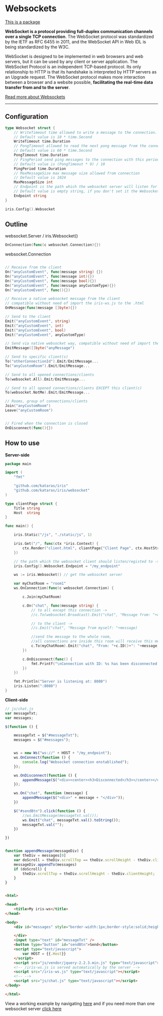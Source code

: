 # Websockets


[This is a package](https://github.com/kataras/iris/tree/master/websocket)

**WebSocket is a protocol providing full-duplex communication channels over a single TCP connection**. The WebSocket protocol was standardized by the IETF as RFC 6455 in 2011, and the WebSocket API in Web IDL is being standardized by the W3C.

WebSocket is designed to be implemented in web browsers and web servers, but it can be used by any client or server application. The WebSocket Protocol is an independent TCP-based protocol. Its only relationship to HTTP is that its handshake is interpreted by HTTP servers as an Upgrade request. The WebSocket protocol makes more interaction between a browser and a website possible, **facilitating the real-time data transfer from and to the server**. 

[Read more about Websockets](https://en.wikipedia.org/wiki/WebSocket)

-----

## Configuration

```go
type Websocket struct {
	// WriteTimeout time allowed to write a message to the connection.
	// Default value is 10 * time.Second
	WriteTimeout time.Duration
	// PongTimeout allowed to read the next pong message from the connection
	// Default value is 60 * time.Second
	PongTimeout time.Duration
	// PingPeriod send ping messages to the connection with this period. Must be less than PongTimeout
	// Default value is (PongTimeout * 9) / 10
	PingPeriod time.Duration
	// MaxMessageSize max message size allowed from connection
	// Default value is 1024
	MaxMessageSize int
	// Endpoint is the path which the websocket server will listen for clients/connections
	// Default value is empty string, if you don't set it the Websocket server is disabled.
	Endpoint string
}

```

```go
iris.Config().Websocket

```

## Outline
websocket.Server / iris.Websocket() 
```go
OnConnection(func(c websocket.Connection){})
```

websocket.Connection
```go

// Receive from the client
On("anyCustomEvent", func(message string) {})
On("anyCustomEvent", func(message int){})
On("anyCustomEvent", func(message bool){})
On("anyCustomEvent", func(message anyCustomType){})
On("anyCustomEvent", func(){})

// Receive a native websocket message from the client
// compatible without need of import the iris-ws.js to the .html
OnMessage(func(message []byte){})

// Send to the client
Emit("anyCustomEvent", string)
Emit("anyCustomEvent", int)
Emit("anyCustomEvent", bool)
Emit("anyCustomEvent", anyCustomType)

// Send via native websocket way, compatible without need of import the iris-ws.js to the .html
EmitMessage([]byte("anyMessage")

// Send to specific client(s)
To("otherConnectionId").Emit/EmitMessage...
To("anyCustomRoom").Emit/EmitMessage...

// Send to all opened connections/clients
To(websocket.All).Emit/EmitMessage...

// Send to all opened connections/clients EXCEPT this client(c)
To(websocket.NotMe).Emit/EmitMessage...

// Rooms, group of connections/clients
Join("anyCustomRoom")
Leave("anyCustomRoom")


// Fired when the connection is closed
OnDisconnect(func(){})

```

## How to use

**Server-side**
```go
package main

import (
	"fmt"

	"github.com/kataras/iris"
	"github.com/kataras/iris/websocket"
)

type clientPage struct {
	Title string
	Host  string
}

func main() {

	iris.Static("/js", "./static/js", 1)

	iris.Get("/", func(ctx *iris.Context) {
		ctx.Render("client.html", clientPage{"Client Page", ctx.HostString()})
	})

	// the path which the websocket client should listen/registed to ->
	iris.Config().Websocket.Endpoint = "/my_endpoint"

	ws := iris.Websocket() // get the websocket server

	var myChatRoom = "room1"
	ws.OnConnection(func(c websocket.Connection) {

		c.Join(myChatRoom)

		c.On("chat", func(message string) {
			// to all except this connection ->
			//c.To(websocket.Broadcast).Emit("chat", "Message from: "+c.ID()+"-> "+message)

			// to the client ->
			//c.Emit("chat", "Message from myself: "+message)

			//send the message to the whole room,
			//all connections are inside this room will receive this message
			c.To(myChatRoom).Emit("chat", "From: "+c.ID()+": "+message)
		})

		c.OnDisconnect(func() {
			fmt.Printf("\nConnection with ID: %s has been disconnected!", c.ID())
		})
	})

	fmt.Println("Server is listening at: 8080")
	iris.Listen(":8080")
}

```

**Client-side**

```js
// js/chat.js
var messageTxt;
var messages;

$(function () {

	messageTxt = $("#messageTxt");
	messages = $("#messages");


	ws = new Ws("ws://" + HOST + "/my_endpoint");
	ws.OnConnect(function () {
		console.log("Websocket connection enstablished");
	});

	ws.OnDisconnect(function () {
		appendMessage($("<div><center><h3>Disconnected</h3></center></div>"));
	});

	ws.On("chat", function (message) {
		appendMessage($("<div>" + message + "</div>"));
	})

	$("#sendBtn").click(function () {
		//ws.EmitMessage(messageTxt.val());
		ws.Emit("chat", messageTxt.val().toString());
		messageTxt.val("");
	})

})


function appendMessage(messageDiv) {
    var theDiv = messages[0]
    var doScroll = theDiv.scrollTop == theDiv.scrollHeight - theDiv.clientHeight;
    messageDiv.appendTo(messages)
    if (doScroll) {
        theDiv.scrollTop = theDiv.scrollHeight - theDiv.clientHeight;
    }
}

```


```html

<html>

<head>
	<title>My iris-ws</title>
</head>

<body>
	<div id="messages" style="border-width:1px;border-style:solid;height:400px;width:375px;">

	</div>
	<input type="text" id="messageTxt" />
	<button type="button" id="sendBtn">Send</button>
	<script type="text/javascript">
		var HOST = {{.Host}}
	</script>
	<script src="js/vendor/jquery-2.2.3.min.js" type="text/javascript"></script>
	<!-- /iris-ws.js is served automatically by the server -->
	<script src="/iris-ws.js" type="text/javascript"></script>
	<!-- -->
	<script src="js/chat.js" type="text/javascript"></script>
</body>

</html>


```


View a working example by navigating [here](https://github.com/iris-contrib/examples/tree/master/websocket) and if you need more than one websocket server [click here](https://github.com/iris-contrib/examples/tree/master/websocket_unlimited_servers)